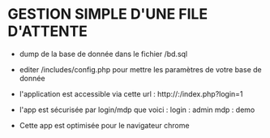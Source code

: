 GESTION SIMPLE D'UNE FILE D'ATTENTE
===========

- dump de la base de donnée dans le fichier /bd.sql
- editer /includes/config.php pour mettre les paramètres de votre base de donnée
- l'application est accessible via cette url : http://<domaine>:<port>/index.php?login=1


- l'app est sécurisée par login/mdp que voici :
   login : admin
   mdp : demo
- Cette app est optimisée pour le navigateur chrome
